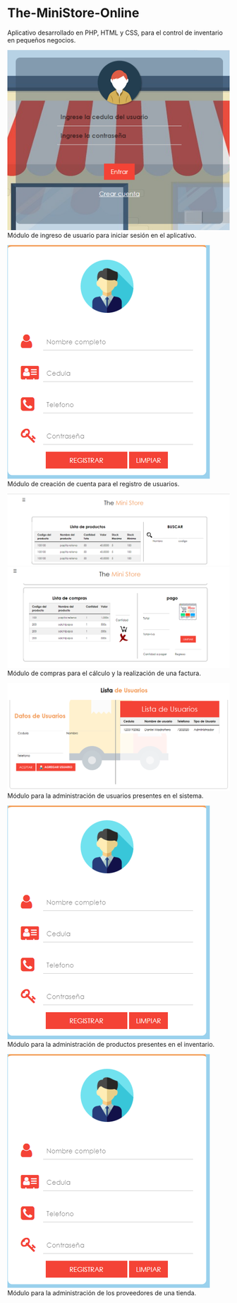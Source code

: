 # The-MiniStore-Online
Aplicativo desarrollado en PHP, HTML y CSS, para el control de inventario en pequeños negocios.

![Ingreso de usuario](imagenes/LoginScreenshot.png?raw=true "Login")
Módulo de ingreso de usuario para iniciar sesión en el aplicativo.

![Creación de cuenta](imagenes/SignInScreenshot.png?raw=true "Sign In")
Módulo de creación de cuenta para el registro de usuarios.

![Lista de productos](imagenes/ProductsScreenshot.png?raw=true "Products to buy")
![Lista de ventas](imagenes/ShoppingScreenshot.png?raw=true "Sales")
Módulo de compras para el cálculo y la realización de una factura.

![Usuarios](imagenes/UsersScreenshot.png?raw=true "Users")
Módulo para la administración de usuarios presentes en el sistema.

![Inventario](imagenes/SignInScreenshot.png?raw=true "Products in inventory")
Módulo para la administración de productos presentes en el inventario.

![Proveedores](imagenes/SignInScreenshot.png?raw=true "Providers")
Módulo para la administración de los proveedores de una tienda.
